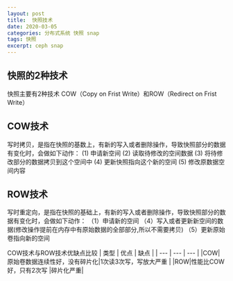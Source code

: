 ```yaml
---
layout: post
title:  快照技术
date: 2020-03-05
categories: 分布式系统 快照 snap
tags: 快照
excerpt: ceph snap
---
```


快照的2种技术
---

快照主要有2种技术
COW（Copy on Frist Write）和ROW（Redirect on Frist Write）


COW技术
---
写时拷贝，是指在快照的基数上，有新的写入或者删除操作，导致快照部分的数据有变化时，会做如下动作：
(1) 申请新空间
(2) 读取待修改的空间数据
(3) 将待修改部分的数据拷贝到这个空间中
(4) 更新快照指向这个新的空间
(5) 修改原数据空间内容

ROW技术
---
写时重定向，是指在快照的基础上，有新的写入或者删除操作，导致快照部分的数据有变化时，会做如下动作：
（1）申请新的空间
（4）写入或者更新新空间的数据(修改操作提前在内存中有原始数据的全部部分,所以不需要拷贝)
（5）更新原始卷指向新的空间


COW技术与ROW技术优缺点比较
| 类型 | 优点 | 缺点 |
| --- | --- | --- |
|COW|原始卷数据连续性好，没有碎片化|1次读3次写，写放大严重 |
|ROW|性能比COW好，只有2次写       |碎片化严重|


